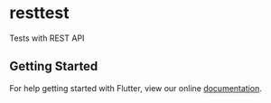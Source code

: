 # resttest

Tests with REST API

## Getting Started

For help getting started with Flutter, view our online
[documentation](http://flutter.io/).
